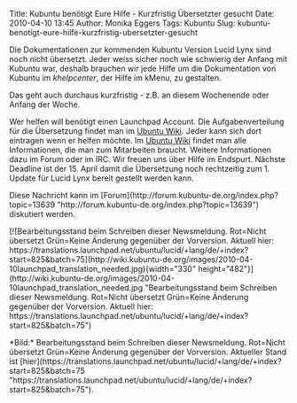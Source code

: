 Title: Kubuntu benötigt Eure Hilfe - Kurzfristig Übersetzter gesucht
Date: 2010-04-10 13:45
Author: Monika Eggers
Tags: Kubuntu
Slug: kubuntu-benotigt-eure-hilfe-kurzfristig-ubersetzter-gesucht

Die Dokumentationen zur kommenden Kubuntu Version Lucid Lynx sind noch
nicht übersetzt. Jeder weiss sicher noch wie schwierig der Anfang mit
Kubuntu war, deshalb brauchen wir jede Hilfe um die Dokumentation von
Kubuntu im *khelpcenter*, der Hilfe im kMenu, zu gestalten.

</p>
Das geht auch durchaus kurzfristig - z.B. an diesem Wochenende oder
Anfang der Woche.

</p>
<!--break--><!--break-->

Wer helfen will benötigt einen Launchpad Account. Die Aufgabenverteilung
für die Übersetzung findet man im [Ubuntu
Wiki](https://wiki.ubuntu.com/UbuntuGermanTranslators/Aufgaben/Lucid/KubuntuDocs "https://wiki.ubuntu.com/UbuntuGermanTranslators/Aufgaben/Lucid/KubuntuDocs").
Jeder kann sich dort eintragen wenn er helfen möchte. Im [Ubuntu
Wiki](https://wiki.ubuntu.com/UbuntuGermanTranslators "https://wiki.ubuntu.com/UbuntuGermanTranslators")
findet man alle Informationen, die man zum Mitarbeiten braucht. Weitere
Informationen dazu im Forum oder im IRC. Wir freuen uns über Hilfe im
Endspurt. Nächste Deadline ist der 15. April damit die Übersetzung noch
rechtzeitig zum 1. Update für Lucid Lynx bereit gestellt werden kann.

</p>
Diese Nachricht kann im
[Forum](http://forum.kubuntu-de.org/index.php?topic=13639 "http://forum.kubuntu-de.org/index.php?topic=13639")
diskutiert werden.

</p>
[![Bearbeitungsstand beim Schreiben dieser Newsmeldung. Rot=Nicht
übersetzt Grün=Keine Änderung gegenüber der Vorversion. Aktuell hier:
https://translations.launchpad.net/ubuntu/lucid/+lang/de/+index?start=825&batch=75](http://wiki.kubuntu-de.org/images/2010-04-10launchpad_translation_needed.jpg){width="330"
height="482"}](http://wiki.kubuntu-de.org/images/2010-04-10launchpad_translation_needed.jpg "Bearbeitungsstand beim Schreiben dieser Newsmeldung. Rot=Nicht übersetzt Grün=Keine Änderung gegenüber der Vorversion. Aktuell hier: https://translations.launchpad.net/ubuntu/lucid/+lang/de/+index?start=825&batch=75")

</p>
*Bild:* Bearbeitungsstand beim Schreiben dieser Newsmeldung. Rot=Nicht
übersetzt Grün=Keine Änderung gegenüber der Vorversion. Aktueller Stand
ist
[hier](https://translations.launchpad.net/ubuntu/lucid/+lang/de/+index?start=825&batch=75 "https://translations.launchpad.net/ubuntu/lucid/+lang/de/+index?start=825&batch=75").

</p>


